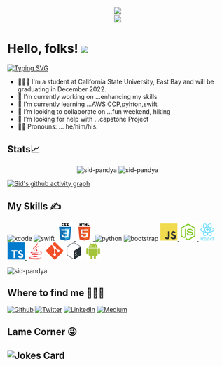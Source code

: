 <!-- [![Header](https://github.com/sid-pandya/sid-pandya/blob/main/github-header-image.png "Header")](https://some-url.dev/) -->



<div align="center">
<img src="https://readme-typing-svg.herokuapp.com?color=F05138&size=50&center=true&vCenter=true&width=800&height=100&lines=Namaste%20%F0%9F%99%8F%3BHello%20%F0%9F%99%8F%3BKem%20Chho%20%F0%9F%99%8F%3BHola%20%F0%9F%99%8F%3B">
<br>
<img src="https://views.whatilearened.today/views/github/sid-pandya/sid-pandya.svg?cache=remove">
<br>
</div>

# Hello, folks! <img src="https://raw.githubusercontent.com/MartinHeinz/MartinHeinz/master/wave.gif" width="30px">
[![Typing SVG](https://readme-typing-svg.herokuapp.com?lines=Myself+Sidhdharth+Pandya)](https://git.io/typing-svg) 

- 🧑🏼‍🎓 I'm a student at California State University, East Bay and will be graduating in December 2022.
- 🔭 I’m currently working on ...enhancing my skills
- 🌱 I’m currently learning ...AWS CCP,pyhton,swift
- 👯 I’m looking to collaborate on ...fun weekend, hiking
- 🤔 I’m looking for help with ...capstone Project
- 👨🏼 Pronouns: ... he/him/his. 


<h2 id="Stats">Stats📈</h2>
<p align="center">
<img width="40%" src="https://github-readme-stats.vercel.app/api/top-langs?username=sid-pandya&show_icons=true&theme=codeSTACKr&show_icons=true&layout=compact&langs_count=8" alt="sid-pandya" /> 
<img width="48%" src="https://github-readme-stats.vercel.app/api?username=sid-pandya&show_icons=true&theme=codeSTACKr&locale=en&hide_border=true" alt="sid-pandya" />

</p>


[![Sid's github activity graph](https://activity-graph.herokuapp.com/graph?username=sid-pandya&theme=xcode)](https://github.com/ashutosh00710/github-readme-activity-graph)

<!-- stats
<img width="48%" src="https://github-readme-streak-stats.herokuapp.com/?user=sid-pandya&theme=dark&hide_border=true" alt="sid-pandya" />

[![GitHub Streak]([https://github-readme-streak-stats.herokuapp.com?user=sid-pandya](https://github-profile-trophy.vercel.app/?username=sid-pandya&theme=dark)](https://git.io/streak-stats)


[![Sid's GitHub stats](https://github-readme-stats.vercel.app/api?username=sid-pandya&theme=codeSTACKr&show_icons=true)](https://github.com/anuraghazra/github-readme-stats)

[![Top Langs](https://github-readme-stats.vercel.app/api/top-langs/?username=sid-pandya&theme=codeSTACKr&show_icons=true&layout=compact&langs_count=8)](https://github.com/anuraghazra/github-readme-stats)




![](https://img.shields.io/badge/<WORD_ON_LEFT>-<WORD_ON_RIGHT>-informational?style=flat&logo=<LOGO_NAME>&logoColor=white&color=2bbc8a)

<img align="center" src="https://github-readme-stats.vercel.app/api/<CARD_TYPE>/?username=<USERNAME>&theme=<THEME_NAME>" />

![](https://img.shields.io/badge/<WORD_ON_LEFT>-<WORD_ON_RIGHT>-informational?style=flat&logo=data:image/svg%2bxml;base64,<BASE64_DATA>)


 -->




    
<h2 id="skills">My Skills ✍️</h2>
<p>
<a target="_blank"> <img src="https://cdn.jsdelivr.net/gh/devicons/devicon/icons/xcode/xcode-original.svg" alt="xcode" width="40" height="40" /> </a>
<a target="_blank"> <img src="https://cdn.jsdelivr.net/gh/devicons/devicon/icons/swift/swift-original.svg" alt="swift" width="40" height="40" /></a>
<a href="https://www.w3schools.com/css/" target="_blank"> <img src="https://raw.githubusercontent.com/devicons/devicon/master/icons/css3/css3-original-wordmark.svg" alt="css3" width="40" height="40" /> </a>
<a href="https://www.w3.org/html/" target="_blank"> <img src="https://raw.githubusercontent.com/devicons/devicon/master/icons/html5/html5-original-wordmark.svg" alt="html5" width="40" height="40" /> </a>
<a target="_blank"> <img src="https://cdn.jsdelivr.net/gh/devicons/devicon/icons/python/python-original-wordmark.svg" alt="python" width="40" height="40" /> </a>      
<a target="_blank"> <img src="https://cdn.jsdelivr.net/gh/devicons/devicon/icons/bootstrap/bootstrap-original-wordmark.svg" alt="bootstrap" width="40" height="40" /> </a>
<a href="https://developer.mozilla.org/en-US/docs/Web/JavaScript" target="_blank"> <img src="https://raw.githubusercontent.com/devicons/devicon/master/icons/javascript/javascript-original.svg" alt="javascript" width="40" height="40" />
</a>
<a href="https://nodejs.org" target="_blank"> <img src="https://raw.githubusercontent.com/devicons/devicon/master/icons/nodejs/nodejs-plain.svg" alt="nodejs" width="40" height="40" /> </a>
<a href="https://reactjs.org/" target="_blank"> <img src="https://raw.githubusercontent.com/devicons/devicon/master/icons/react/react-original-wordmark.svg" alt="react" width="40" height="40" /> </a>
<a href="https://www.typescriptlang.org/" target="_blank"> <img src="https://raw.githubusercontent.com/devicons/devicon/master/icons/typescript/typescript-original.svg" alt="typescript" width="40" height="40" /> </a>
<a target="_blank"> <img src="https://raw.githubusercontent.com/devicons/devicon/master/icons/java/java-plain.svg" alt="java" width="40" height="40" /> </a>
<a target="_blank"> <img src="https://raw.githubusercontent.com/devicons/devicon/master/icons/git/git-plain.svg" alt="git" width="40" height="40" /> </a>
<a target="_blank"> <img src="https://raw.githubusercontent.com/devicons/devicon/master/icons/bash/bash-original.svg" alt="bash" width="40" height="40" /> </a>
<a target="_blank"> <img src="https://raw.githubusercontent.com/devicons/devicon/master/icons/android/android-plain.svg" alt="android" width="40" height="40" /> </a>     
</p>
</div>

<img width="48%" src="https://github-readme-streak-stats.herokuapp.com/?user=sid-pandya&theme=dark&hide_border=true&" alt="sid-pandya" />

<h2 id="Social_Media">Where to find me 🙋🏻‍♂️</h2>
<p>
    <a href="https://github.com/sid-pandya" target="_blank"><img alt="Github" src="https://img.shields.io/badge/GitHub-%2312100E.svg?&style=for-the-badge&logo=Github&logoColor=white" /></a> 
    <a href="https://twitter.com/sidhdharth19" target="_blank"><img alt="Twitter" src="https://img.shields.io/badge/twitter-%231DA1F2.svg?&style=for-the-badge&logo=twitter&logoColor=white" /></a> 
    <a href="https://www.linkedin.com/in/sidhdharth-pandya" target="_blank"><img alt="LinkedIn" src="https://img.shields.io/badge/linkedin-%230077B5.svg?&style=for-the-badge&logo=linkedin&logoColor=white" /></a> 
    <a href="https://medium.com" target="_blank"><img alt="Medium" src="https://img.shields.io/badge/medium-%2312100E.svg?&style=for-the-badge&logo=medium&logoColor=white" /></a>
</p>

<h2> Lame Corner 😜<h2>
<img src="https://readme-jokes.vercel.app/api" alt="Jokes Card" />


